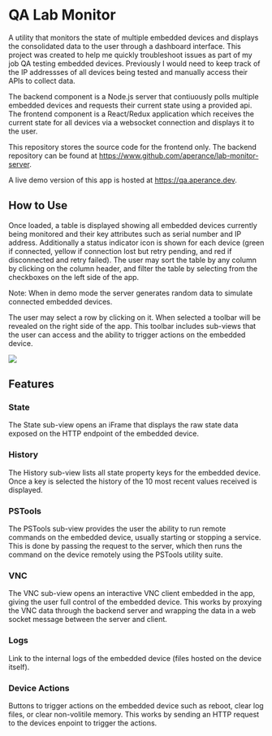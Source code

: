 # QA Lab Monitor

A utility that monitors the state of multiple embedded devices and displays the consolidated data to the user through a dashboard interface. This project was created to help me quickly troubleshoot issues as part of my job QA testing embedded devices. Previously I would need to keep track of the IP addressses of all devices being tested and manually access their APIs to collect data.

The backend component is a Node.js server that contiuously polls multiple embedded devices and requests their current state using a provided api. The frontend component is a React/Redux application which receives the current state for all devices via a websocket connection and displays it to the user.

This repository stores the source code for the frontend only. The backend repository can be found at <https://www.github.com/aperance/lab-monitor-server>.

A live demo version of this app is hosted at <https://qa.aperance.dev>.

## How to Use

Once loaded, a table is displayed showing all embedded devices currently being monitored and their key attributes such as serial number and IP address. Additionally a status indicator icon is shown for each device (green if connected, yellow if connection lost but retry pending, and red if disconnected and retry failed). The user may sort the table by any column by clicking on the column header, and filter the table by selecting from the checkboxes on the left side of the app.

Note: When in demo mode the server generates random data to simulate connected embedded devices.

The user may select a row by clicking on it. When selected a toolbar will be revealed on the right side of the app. This toolbar includes sub-views that the user can access and the ability to trigger actions on the embedded device.

![](demo.gif)

## Features

### State
The State sub-view opens an iFrame that displays the raw state data exposed on the HTTP endpoint of the embedded device.

### History
The History sub-view lists all state property keys for the embedded device. Once a key is selected the history of the 10 most recent values received is displayed.

### PSTools
The PSTools sub-view provides the user the ability to run remote commands on the embedded device, usually starting or stopping a service. This is done by passing the request to the server, which then runs the command on the device remotely using the PSTools utility suite.

### VNC
The VNC sub-view opens an interactive VNC client embedded in the app, giving the user full control of the embedded device. This works by proxying the VNC data through the backend server and wrapping the data in a web socket message between the server and client.

### Logs
Link to the internal logs of the embedded device (files hosted on the device itself).

### Device Actions
Buttons to trigger actions on the embedded device such as reboot, clear log files, or clear non-volitile memory. This works by sending an HTTP request to the devices enpoint to trigger the actions.
